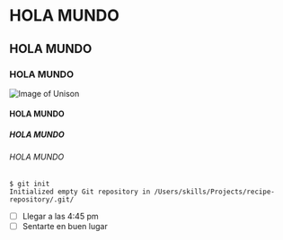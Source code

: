 # HOLA MUNDO
## HOLA MUNDO
### HOLA MUNDO

![Image of Unison](https://info.fisica.uson.mx/imagenes/unison/posgrado2_s.jpg)

#### HOLA MUNDO
##### HOLA MUNDO
###### HOLA MUNDO

```
$ git init
Initialized empty Git repository in /Users/skills/Projects/recipe-repository/.git/
```

- [ ] Llegar a las 4:45 pm
- [ ] Sentarte en buen lugar
